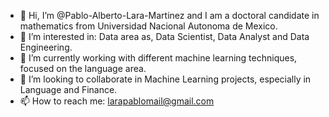 - 👋 Hi, I’m @Pablo-Alberto-Lara-Martinez and I am a doctoral candidate in mathematics from Universidad Nacional Autonoma de Mexico.
- 👀 I’m interested in: Data area as, Data Scientist, Data Analyst and Data Engineering.
- 🌱 I’m currently working with different machine learning techniques, focused on the language area.
- 💞️ I’m looking to collaborate in Machine Learning projects, especially in Language and Finance.
- 📫 How to reach me: larapablomail@gmail.com

<!---
Pablo-Alberto-Lara-Martinez/Pablo-Alberto-Lara-Martinez is a ✨ special ✨ repository because its `README.md` (this file) appears on your GitHub profile.
You can click the Preview link to take a look at your changes.
--->
